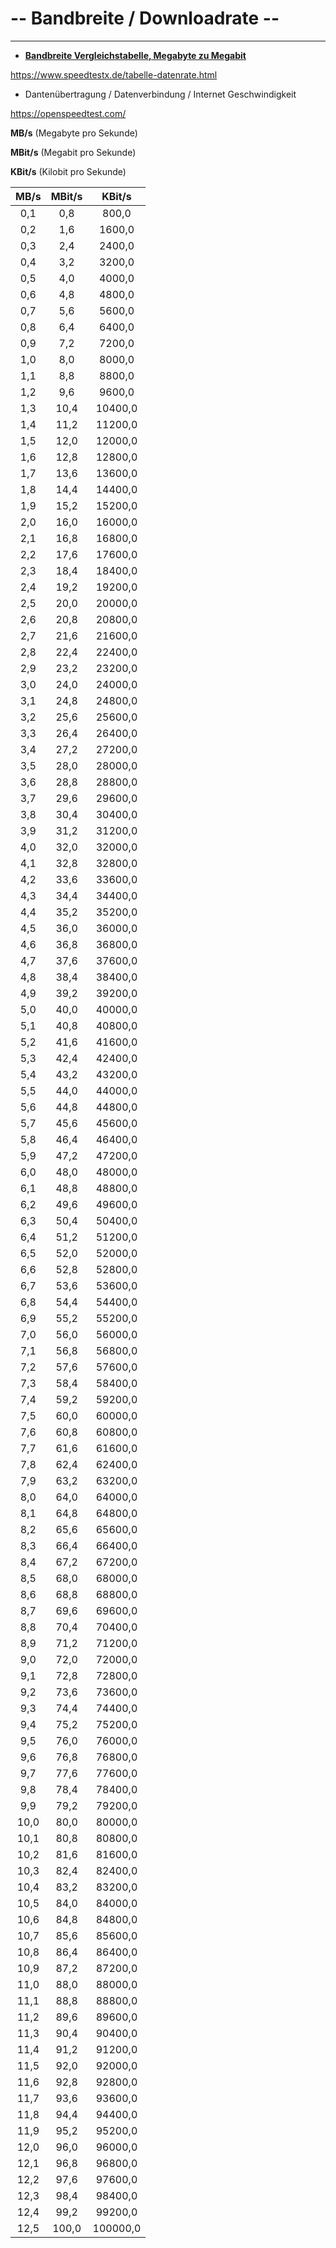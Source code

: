 # \-- Bandbreite / Downloadrate --

---

* [**Bandbreite Vergleichstabelle, Megabyte zu Megabit**](Bandbreite.ods?fileId=21806447)

<https://www.speedtestx.de/tabelle-datenrate.html>

- Dantenübertragung / Datenverbindung / Internet Geschwindigkeit

<https://openspeedtest.com/>

**MB/s** (Megabyte pro Sekunde)

**MBit/s** (Megabit pro Sekunde)

**KBit/s** (Kilobit pro Sekunde)

| **MB/s** | **MBit/s** | **KBit/s** |
|:----:|:------:|:------:|
| 0,1 | 0,8 | 800,0 |
| 0,2 | 1,6 | 1600,0 |
| 0,3 | 2,4 | 2400,0 |
| 0,4 | 3,2 | 3200,0 |
| 0,5 | 4,0 | 4000,0 |
| 0,6 | 4,8 | 4800,0 |
| 0,7 | 5,6 | 5600,0 |
| 0,8 | 6,4 | 6400,0 |
| 0,9 | 7,2 | 7200,0 |
| 1,0 | 8,0 | 8000,0 |
| 1,1 | 8,8 | 8800,0 |
| 1,2 | 9,6 | 9600,0 |
| 1,3 | 10,4 | 10400,0 |
| 1,4 | 11,2 | 11200,0 |
| 1,5 | 12,0 | 12000,0 |
| 1,6 | 12,8 | 12800,0 |
| 1,7 | 13,6 | 13600,0 |
| 1,8 | 14,4 | 14400,0 |
| 1,9 | 15,2 | 15200,0 |
| 2,0 | 16,0 | 16000,0 |
| 2,1 | 16,8 | 16800,0 |
| 2,2 | 17,6 | 17600,0 |
| 2,3 | 18,4 | 18400,0 |
| 2,4 | 19,2 | 19200,0 |
| 2,5 | 20,0 | 20000,0 |
| 2,6 | 20,8 | 20800,0 |
| 2,7 | 21,6 | 21600,0 |
| 2,8 | 22,4 | 22400,0 |
| 2,9 | 23,2 | 23200,0 |
| 3,0 | 24,0 | 24000,0 |
| 3,1 | 24,8 | 24800,0 |
| 3,2 | 25,6 | 25600,0 |
| 3,3 | 26,4 | 26400,0 |
| 3,4 | 27,2 | 27200,0 |
| 3,5 | 28,0 | 28000,0 |
| 3,6 | 28,8 | 28800,0 |
| 3,7 | 29,6 | 29600,0 |
| 3,8 | 30,4 | 30400,0 |
| 3,9 | 31,2 | 31200,0 |
| 4,0 | 32,0 | 32000,0 |
| 4,1 | 32,8 | 32800,0 |
| 4,2 | 33,6 | 33600,0 |
| 4,3 | 34,4 | 34400,0 |
| 4,4 | 35,2 | 35200,0 |
| 4,5 | 36,0 | 36000,0 |
| 4,6 | 36,8 | 36800,0 |
| 4,7 | 37,6 | 37600,0 |
| 4,8 | 38,4 | 38400,0 |
| 4,9 | 39,2 | 39200,0 |
| 5,0 | 40,0 | 40000,0 |
| 5,1 | 40,8 | 40800,0 |
| 5,2 | 41,6 | 41600,0 |
| 5,3 | 42,4 | 42400,0 |
| 5,4 | 43,2 | 43200,0 |
| 5,5 | 44,0 | 44000,0 |
| 5,6 | 44,8 | 44800,0 |
| 5,7 | 45,6 | 45600,0 |
| 5,8 | 46,4 | 46400,0 |
| 5,9 | 47,2 | 47200,0 |
| 6,0 | 48,0 | 48000,0 |
| 6,1 | 48,8 | 48800,0 |
| 6,2 | 49,6 | 49600,0 |
| 6,3 | 50,4 | 50400,0 |
| 6,4 | 51,2 | 51200,0 |
| 6,5 | 52,0 | 52000,0 |
| 6,6 | 52,8 | 52800,0 |
| 6,7 | 53,6 | 53600,0 |
| 6,8 | 54,4 | 54400,0 |
| 6,9 | 55,2 | 55200,0 |
| 7,0 | 56,0 | 56000,0 |
| 7,1 | 56,8 | 56800,0 |
| 7,2 | 57,6 | 57600,0 |
| 7,3 | 58,4 | 58400,0 |
| 7,4 | 59,2 | 59200,0 |
| 7,5 | 60,0 | 60000,0 |
| 7,6 | 60,8 | 60800,0 |
| 7,7 | 61,6 | 61600,0 |
| 7,8 | 62,4 | 62400,0 |
| 7,9 | 63,2 | 63200,0 |
| 8,0 | 64,0 | 64000,0 |
| 8,1 | 64,8 | 64800,0 |
| 8,2 | 65,6 | 65600,0 |
| 8,3 | 66,4 | 66400,0 |
| 8,4 | 67,2 | 67200,0 |
| 8,5 | 68,0 | 68000,0 |
| 8,6 | 68,8 | 68800,0 |
| 8,7 | 69,6 | 69600,0 |
| 8,8 | 70,4 | 70400,0 |
| 8,9 | 71,2 | 71200,0 |
| 9,0 | 72,0 | 72000,0 |
| 9,1 | 72,8 | 72800,0 |
| 9,2 | 73,6 | 73600,0 |
| 9,3 | 74,4 | 74400,0 |
| 9,4 | 75,2 | 75200,0 |
| 9,5 | 76,0 | 76000,0 |
| 9,6 | 76,8 | 76800,0 |
| 9,7 | 77,6 | 77600,0 |
| 9,8 | 78,4 | 78400,0 |
| 9,9 | 79,2 | 79200,0 |
| 10,0 | 80,0 | 80000,0 |
| 10,1 | 80,8 | 80800,0 |
| 10,2 | 81,6 | 81600,0 |
| 10,3 | 82,4 | 82400,0 |
| 10,4 | 83,2 | 83200,0 |
| 10,5 | 84,0 | 84000,0 |
| 10,6 | 84,8 | 84800,0 |
| 10,7 | 85,6 | 85600,0 |
| 10,8 | 86,4 | 86400,0 |
| 10,9 | 87,2 | 87200,0 |
| 11,0 | 88,0 | 88000,0 |
| 11,1 | 88,8 | 88800,0 |
| 11,2 | 89,6 | 89600,0 |
| 11,3 | 90,4 | 90400,0 |
| 11,4 | 91,2 | 91200,0 |
| 11,5 | 92,0 | 92000,0 |
| 11,6 | 92,8 | 92800,0 |
| 11,7 | 93,6 | 93600,0 |
| 11,8 | 94,4 | 94400,0 |
| 11,9 | 95,2 | 95200,0 |
| 12,0 | 96,0 | 96000,0 |
| 12,1 | 96,8 | 96800,0 |
| 12,2 | 97,6 | 97600,0 |
| 12,3 | 98,4 | 98400,0 |
| 12,4 | 99,2 | 99200,0 |
| 12,5 | 100,0 | 100000,0 |
